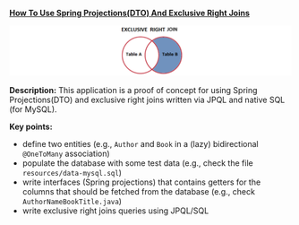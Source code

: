 **[How To Use Spring Projections(DTO) And Exclusive Right Joins](https://github.com/andreipall/Spring-Boot-JPA/tree/master/HibernateSpringBootDtoViaRightExcludingJoins)**

![](https://github.com/andreipall/Spring-Boot-JPA/blob/master/HibernateSpringBootDtoViaRightExcludingJoins/DTO%20via%20exclusive%20right%20joins.png)

**Description:** This application is a proof of concept for using Spring Projections(DTO) and exclusive right joins written via JPQL and native SQL (for MySQL).

**Key points:**
- define two entities (e.g., `Author` and `Book` in a (lazy) bidirectional `@OneToMany` association)
- populate the database with some test data (e.g., check the file `resources/data-mysql.sql`)
- write interfaces (Spring projections) that contains getters for the columns that should be fetched from the database (e.g., check `AuthorNameBookTitle.java`)
- write exclusive right joins queries using JPQL/SQL
